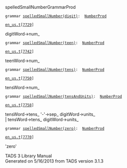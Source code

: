 ---
---
<span class="title">spelledSmallNumber</span><span class="type">GrammarProd</span>

`grammar `<span class="classExtLink">[`spelledSmallNumber(digit)`](../object/spelledSmallNumber(digit).html)</span>` :   `[`NumberProd`](../object/NumberProd.html)

[`en_us.t`](../file/en_us.t.html)`[`[`7729`](../source/en_us.t.html#7729)`]`

<div class="gramrule">

digitWord-\>num\_

</div>

`grammar `<span class="classExtLink">[`spelledSmallNumber(teen)`](../object/spelledSmallNumber(teen).html)</span>` :   `[`NumberProd`](../object/NumberProd.html)

[`en_us.t`](../file/en_us.t.html)`[`[`7742`](../source/en_us.t.html#7742)`]`

<div class="gramrule">

teenWord-\>num\_

</div>

`grammar `<span class="classExtLink">[`spelledSmallNumber(tens)`](../object/spelledSmallNumber(tens).html)</span>` :   `[`NumberProd`](../object/NumberProd.html)

[`en_us.t`](../file/en_us.t.html)`[`[`7750`](../source/en_us.t.html#7750)`]`

<div class="gramrule">

tensWord-\>num\_

</div>

`grammar `<span class="classExtLink">[`spelledSmallNumber(tensAndUnits)`](../object/spelledSmallNumber(tensAndUnits).html)</span>` :   `[`NumberProd`](../object/NumberProd.html)

[`en_us.t`](../file/en_us.t.html)`[`[`7758`](../source/en_us.t.html#7758)`]`

<div class="gramrule">

tensWord-\>tens\_ '-'-\>sep\_ digitWord-\>units\_  
\| tensWord-\>tens\_ digitWord-\>units\_  

</div>

`grammar `<span class="classExtLink">[`spelledSmallNumber(zero)`](../object/spelledSmallNumber(zero).html)</span>` :   `[`NumberProd`](../object/NumberProd.html)

[`en_us.t`](../file/en_us.t.html)`[`[`7770`](../source/en_us.t.html#7770)`]`

<div class="gramrule">

'zero'

</div>

<div class="ftr">

TADS 3 Library Manual  
Generated on 5/16/2013 from TADS version 3.1.3

</div>
